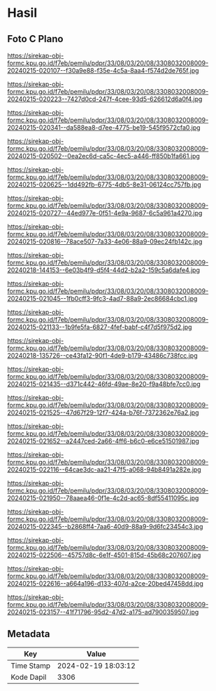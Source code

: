 # Hasil

## Foto C Plano

https://sirekap-obj-formc.kpu.go.id/f7eb/pemilu/pdpr/33/08/03/20/08/3308032008009-20240215-020107--f30a9e88-f35e-4c5a-8aa4-f574d2de765f.jpg

https://sirekap-obj-formc.kpu.go.id/f7eb/pemilu/pdpr/33/08/03/20/08/3308032008009-20240215-020223--7427d0cd-247f-4cee-93d5-626612d6a0f4.jpg

https://sirekap-obj-formc.kpu.go.id/f7eb/pemilu/pdpr/33/08/03/20/08/3308032008009-20240215-020341--da588ea8-d7ee-4775-be19-545f9572cfa0.jpg

https://sirekap-obj-formc.kpu.go.id/f7eb/pemilu/pdpr/33/08/03/20/08/3308032008009-20240215-020502--0ea2ec6d-ca5c-4ec5-a446-ff850b1fa661.jpg

https://sirekap-obj-formc.kpu.go.id/f7eb/pemilu/pdpr/33/08/03/20/08/3308032008009-20240215-020625--1dd492fb-6775-4db5-8e31-06124cc757fb.jpg

https://sirekap-obj-formc.kpu.go.id/f7eb/pemilu/pdpr/33/08/03/20/08/3308032008009-20240215-020727--44ed977e-0f51-4e9a-9687-6c5a961a4270.jpg

https://sirekap-obj-formc.kpu.go.id/f7eb/pemilu/pdpr/33/08/03/20/08/3308032008009-20240215-020816--78ace507-7a33-4e06-88a9-09ec24fb142c.jpg

https://sirekap-obj-formc.kpu.go.id/f7eb/pemilu/pdpr/33/08/03/20/08/3308032008009-20240218-144153--6e03b4f9-d5f4-44d2-b2a2-159c5a6dafe4.jpg

https://sirekap-obj-formc.kpu.go.id/f7eb/pemilu/pdpr/33/08/03/20/08/3308032008009-20240215-021045--1fb0cff3-9fc3-4ad7-88a9-2ec86684cbc1.jpg

https://sirekap-obj-formc.kpu.go.id/f7eb/pemilu/pdpr/33/08/03/20/08/3308032008009-20240215-021133--1b9fe5fa-6827-4fef-babf-c4f7d5f975d2.jpg

https://sirekap-obj-formc.kpu.go.id/f7eb/pemilu/pdpr/33/08/03/20/08/3308032008009-20240218-135726--ce43fa12-90f1-4de9-b179-43486c738fcc.jpg

https://sirekap-obj-formc.kpu.go.id/f7eb/pemilu/pdpr/33/08/03/20/08/3308032008009-20240215-021435--d371c442-46fd-49ae-8e20-f9a48bfe7cc0.jpg

https://sirekap-obj-formc.kpu.go.id/f7eb/pemilu/pdpr/33/08/03/20/08/3308032008009-20240215-021525--47d67f29-12f7-424a-b76f-7372362e76a2.jpg

https://sirekap-obj-formc.kpu.go.id/f7eb/pemilu/pdpr/33/08/03/20/08/3308032008009-20240215-021652--a2447ced-2a66-4ff6-b6c0-e6ce51501987.jpg

https://sirekap-obj-formc.kpu.go.id/f7eb/pemilu/pdpr/33/08/03/20/08/3308032008009-20240215-022116--64cae3dc-aa21-47f5-a068-94b8491a282e.jpg

https://sirekap-obj-formc.kpu.go.id/f7eb/pemilu/pdpr/33/08/03/20/08/3308032008009-20240215-021950--78aaea46-0f1e-4c2d-ac65-8df55411095c.jpg

https://sirekap-obj-formc.kpu.go.id/f7eb/pemilu/pdpr/33/08/03/20/08/3308032008009-20240215-022345--b2868ff4-7aa6-40d9-88a9-9d6fc23454c3.jpg

https://sirekap-obj-formc.kpu.go.id/f7eb/pemilu/pdpr/33/08/03/20/08/3308032008009-20240215-022506--45757d8c-6e1f-4501-815d-45b68c207607.jpg

https://sirekap-obj-formc.kpu.go.id/f7eb/pemilu/pdpr/33/08/03/20/08/3308032008009-20240215-022616--a664a196-d133-407d-a2ce-20bed47458dd.jpg

https://sirekap-obj-formc.kpu.go.id/f7eb/pemilu/pdpr/33/08/03/20/08/3308032008009-20240215-023157--41f71796-95d2-47d2-a175-ad7900359507.jpg


## Metadata

| Key        | Value               |
| ---------- | ------------------- |
| Time Stamp | 2024-02-19 18:03:12 |
| Kode Dapil | 3306                |



